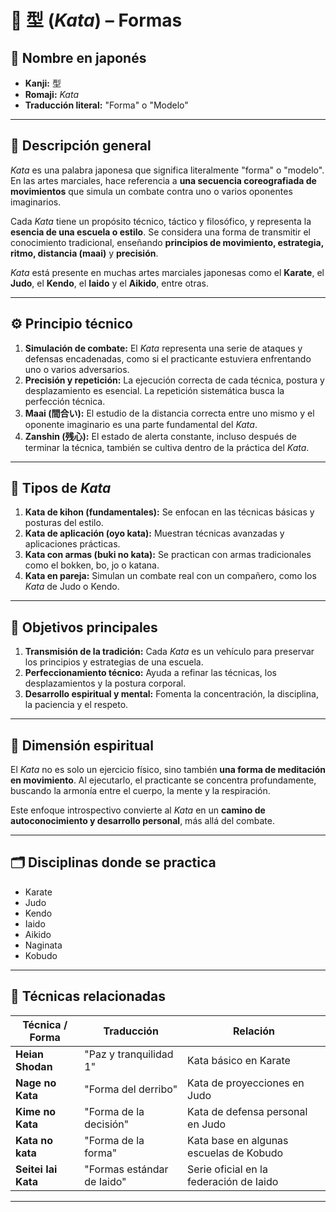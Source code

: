 # 🥋 型 (*Kata*) – Formas

## 🧾 Nombre en japonés
- **Kanji:** 型  
- **Romaji:** *Kata*  
- **Traducción literal:** "Forma" o "Modelo"

---

## 📖 Descripción general

*Kata* es una palabra japonesa que significa literalmente "forma" o "modelo". En las artes marciales, hace referencia a **una secuencia coreografiada de movimientos** que simula un combate contra uno o varios oponentes imaginarios. 

Cada *Kata* tiene un propósito técnico, táctico y filosófico, y representa la **esencia de una escuela o estilo**. Se considera una forma de transmitir el conocimiento tradicional, enseñando **principios de movimiento, estrategia, ritmo, distancia (maai)** y **precisión**.

*Kata* está presente en muchas artes marciales japonesas como el **Karate**, el **Judo**, el **Kendo**, el **Iaido** y el **Aikido**, entre otras.

---

## ⚙️ Principio técnico

1. **Simulación de combate:** El *Kata* representa una serie de ataques y defensas encadenadas, como si el practicante estuviera enfrentando uno o varios adversarios.
2. **Precisión y repetición:** La ejecución correcta de cada técnica, postura y desplazamiento es esencial. La repetición sistemática busca la perfección técnica.
3. **Maai (間合い):** El estudio de la distancia correcta entre uno mismo y el oponente imaginario es una parte fundamental del *Kata*.
4. **Zanshin (残心):** El estado de alerta constante, incluso después de terminar la técnica, también se cultiva dentro de la práctica del *Kata*.

---

## 🔄 Tipos de *Kata*

1. **Kata de kihon (fundamentales):** Se enfocan en las técnicas básicas y posturas del estilo.
2. **Kata de aplicación (oyo kata):** Muestran técnicas avanzadas y aplicaciones prácticas.
3. **Kata con armas (buki no kata):** Se practican con armas tradicionales como el bokken, bo, jo o katana.
4. **Kata en pareja:** Simulan un combate real con un compañero, como los *Kata* de Judo o Kendo.

---

## 🎯 Objetivos principales

1. **Transmisión de la tradición:** Cada *Kata* es un vehículo para preservar los principios y estrategias de una escuela.
2. **Perfeccionamiento técnico:** Ayuda a refinar las técnicas, los desplazamientos y la postura corporal.
3. **Desarrollo espiritual y mental:** Fomenta la concentración, la disciplina, la paciencia y el respeto.

---

## 🧘 Dimensión espiritual

El *Kata* no es solo un ejercicio físico, sino también **una forma de meditación en movimiento**. Al ejecutarlo, el practicante se concentra profundamente, buscando la armonía entre el cuerpo, la mente y la respiración.

Este enfoque introspectivo convierte al *Kata* en un **camino de autoconocimiento y desarrollo personal**, más allá del combate.

---

## 🗂 Disciplinas donde se practica

- Karate
- Judo
- Kendo
- Iaido
- Aikido
- Naginata
- Kobudo

---

## 🧾 Técnicas relacionadas

| Técnica / Forma           | Traducción                  | Relación                                  |
|---------------------------|-----------------------------|-------------------------------------------|
| **Heian Shodan**          | "Paz y tranquilidad 1"      | Kata básico en Karate                     |
| **Nage no Kata**          | "Forma del derribo"         | Kata de proyecciones en Judo              |
| **Kime no Kata**          | "Forma de la decisión"      | Kata de defensa personal en Judo          |
| **Kata no kata**          | "Forma de la forma"         | Kata base en algunas escuelas de Kobudo   |
| **Seitei Iai Kata**       | "Formas estándar de Iaido"  | Serie oficial en la federación de Iaido   |

---
